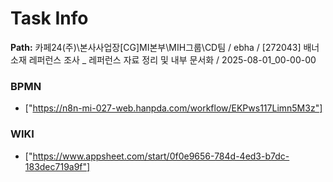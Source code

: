 # Task Info

**Path:** 카페24(주)\본사사업장\[CG]MI본부\MIH그룹\CD팀 / ebha / [272043] 배너 소재 레퍼런스 조사 _ 레퍼런스 자료 정리 및 내부 문서화 / 2025-08-01_00-00-00

### BPMN
- ["https://n8n-mi-027-web.hanpda.com/workflow/EKPws117Limn5M3z"]

### WIKI
- ["https://www.appsheet.com/start/0f0e9656-784d-4ed3-b7dc-183dec719a9f"]


